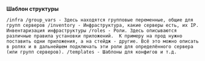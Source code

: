 **Шаблон структуры**

`/infra
    /group_vars - Здесь находятся групповые переменные, общие для групп серверов
    /inventory - Инфраструктура, какие серверы есть, их IP. Инвентаризация инфраструктуры
    /roles - Роли. Здесь описываются различные правила установки приложений. 
    К примеру на прод нужно поставить одни приложения, а на стейдж - другие. Всё это можно описать в ролях и в дальнейшем подключать эти роли для определённого сервера (или групп серверов).
    /templates - Шаблоны для конфигов и т.д.
`
